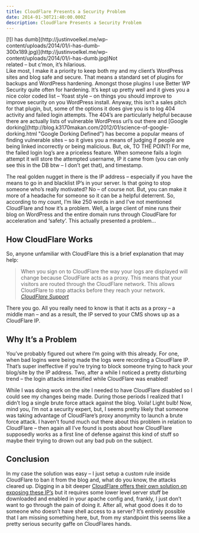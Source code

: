 ```yaml
---
title: CloudFlare Presents a Security Problem
date: 2014-01-30T21:40:00.000Z
description: CloudFlare Presents a Security Problem
---
```


<div class="wp-caption alignright" id="attachment_246" style="width: 310px">[![I has dumb](http://justinvoelkel.me/wp-content/uploads/2014/01/i-has-dumb-300x189.jpg)](http://justinvoelkel.me/wp-content/uploads/2014/01/i-has-dumb.jpg)Not related – but c’mon, it’s hilarious.

</div>Like most, I make it a priority to keep both my and my client’s WordPress sites and blog safe and secure. That means a standard set of plugins for backups and WordPress hardening. Amongst those plugins I use Better WP Security quite often for hardening. It’s kept up pretty well and it gives you a nice color coded list – Yoast style – on things you should improve to improve security on you WordPress install. Anyway, this isn’t a sales pitch for that plugin, but, some of the options it does give you is to log 404 activity and failed login attempts. The 404’s are particularly helpful because there are actually lists of vulnerable WordPress url’s out there and [Google dorking](http://blog.k3170makan.com/2012/01/science-of-google-dorking.html "Google Dorking Defined") has become a popular means of finding vulnerable sites – so it gives you a means of judging if people are being linked incorrectly or being malicious. But, ok, TO THE POINT! For me, the failed login log’s are a priceless feature. When someone fails a login attempt it will store the attempted username, IP it came from (you can only see this in the DB btw – I don’t get that), and timestamp.

The real golden nugget in there is the IP address – especially if you have the means to go in and blacklist IP’s in your server. Is that going to stop someone who’s really motivated? No – of course not. But, you can make it more of a headache for someone so it can be a helpful deterrent. So, according to my count, I’m like 250 words in and I’ve not mentioned CloudFlare and how it’s a problem. Well, a large client of mine runs their blog on WordPress and the entire domain runs through CloudFlare for acceleration and ‘safety’. This actually presented a problem…

## How CloudFlare Works

So, anyone unfamiliar with CloudFlare this is a brief explanation that may help:

> When you sign on to CloudFlare the way your logs are displayed will change because CloudFlare acts as a proxy. This means that your visitors are routed through the CloudFlare network. This allows CloudFlare to stop attacks before they reach your network.  
> [<cite>CloudFlare Support</cite>](https://support.cloudflare.com/hc/en-us/articles/200170786 'CloudFlare Proxy')

There you go. All you really need to know is that it acts as a proxy – a middle man – and as a result, the IP served to your CMS shows up as a CloudFlare IP.

## Why It’s a Problem

You’ve probably figured out where I’m going with this already. For one, when bad logins were being made the logs were recording a CloudFlare IP. That’s super ineffective if you’re trying to block someone trying to hack your blog/site by the IP address. Two, after a while I noticed a pretty disturbing trend – the login attacks intensified while CloudFlare was enabled!

While I was doing work on the site I needed to have CloudFlare disabled so I could see my changes being made. During those periods I realized that I didn’t log a single brute force attack against the blog. Voila! Light bulb! Now, mind you, I’m not a security expert, but, I seems pretty likely that someone was taking advantage of CloudFlare’s proxy anonymity to launch a brute force attack. I haven’t found much out there about this problem in relation to CloudFlare – then again all I’ve found is posts about how CloudFlare supposedly works as a first line of defense against this kind of stuff so maybe their trying to drown out any bad pub on the subject.

## Conclusion

In my case the solution was easy – I just setup a custom rule inside CloudFlare to ban it from the blog and, what do you know, the attacks cleared up. Digging in a bit deeper [CloudFlare offers their own solution on exposing these IP’s](https://support.cloudflare.com/hc/en-us/sections/200038166-How-do-I-restore-original-visitor-IP-to-my-server-logs- 'CloudFlare Support') but it requires some lower level server stuff be downloaded and enabled in your apache config and, frankly, I just don’t want to go through the pain of doing it. After all, what good does it do to someone who doesn’t have shell access to a server? It’s entirely possible that I am missing something here, but, from my standpoint this seems like a pretty serious security gaffe on CloudFlares hands.
